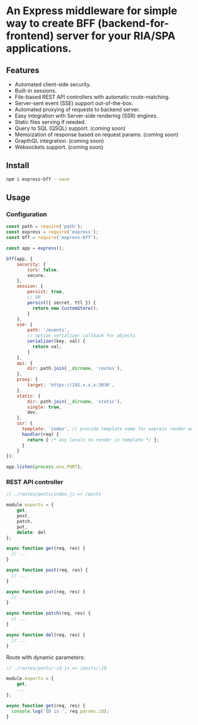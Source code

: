 # An Express middleware for simple way to create BFF (backend-for-frontend) server for your RIA/SPA applications.

## Features

- Automated client-side security.
- Built-in sessions.
- File-based REST API controllers with automatic route-matching.
- Server-sent event (SSE) support out-of-the-box.
- Automated proxying of requests to backend server.
- Easy integration with Server-side rendering (SSR) engines.
- Static files serving if needed.
- Query to SQL (QSQL) support. (coming soon)
- Memoization of response based on request params. (coming soon)
- GrapthQL integration. (coming soon)
- Websockets support. (coming soon)

## Install

```bash
npm i express-bff --save
```

## Usage

### Configuration

```javascript
const path = require('path');
const express = require('express');
const bff = require('express-bff');

const app = express();

bff(app, {
    security: {
        cors: false,
        secure,
    },
    session: {
        persist: true,
        // OR
        persist({ secret, ttl }) {
          return new CustomStore();
        }
    },
    sse: {
        path: '/events',
        // option serializer callback for objects
        serializer(key, val) {
          return val;
        }
    },
    api: {
        dir: path.join(__dirname, 'routes'),
    },
    proxy: {
        target: 'https://192.x.x.x:3030',
    },
    static: {
        dir: path.join(__dirname, 'static'),
        single: true,
        dev,
    },
    ssr: {
      template: 'index', // provide template name for express render engine
      handler(req) {
        return { /* any locals to render in template */ };
      }
    }
});

app.listen(process.env.PORT);
```

### REST API controller

```javascript
// ./routes/posts/index.js => /posts

module.exports = {
    get,
    post,
    patch,
    put,
    delete: del
};

async function get(req, res) {
  // ...
}

async function post(req, res) {
  // ...
}

async function put(req, res) {
  // ...
}

async function patch(req, res) {
  // ...
}

async function del(req, res) {
  // ...
}
```

Route with dynamic parameters:

```javascript
// ./routes/posts/:id.js => /posts/:id

module.exports = {
    get,
    ...
};

async function get(req, res) {
  console.log('ID is ', req.params.id);
}
```
